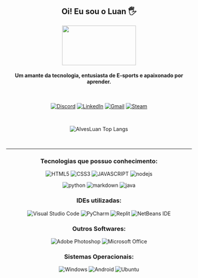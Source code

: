 <div align="center">

## Oi! Eu sou o Luan 🖐️

<img src="https://64.media.tumblr.com/32c1fdf051c9c07579dd6487c9c566b8/tumblr_mlthkuZqUT1s035gko1_400.gifv" style=" width: 200px; height: 108px;">

#### Um amante da tecnologia, entusiasta de E-sports e apaixonado por aprender.

</br >

[![Discord](https://img.shields.io/badge/Discord-F92672?style=for-the-badge&logo=discord&logoColor=white)](https://discordapp.com/users/360224465281482752)
[![LinkedIn](https://img.shields.io/badge/LinkedIn-F92672?style=for-the-badge&logo=linkedin&logoColor=white)](https://www.linkedin.com/in/luan-kauan-alves-31b057239/)
[![Gmail](https://img.shields.io/badge/Gmail-F92672?style=for-the-badge&logo=gmail&logoColor=white)](mailto:luankauan10@gmail.com)
[![Steam](https://img.shields.io/badge/steam-F92672.svg?style=for-the-badge&logo=steam&logoColor=white)](https://steamcommunity.com/id/nomiiidm/)

<!-- ![AlvesLuan GitHub stats](https://github-readme-stats.vercel.app/api?username=AlvesLuan&show_icons=true&theme=dracula&count_private=true) -->


</br >



![AlvesLuan Top Langs](https://github-readme-stats.vercel.app/api/top-langs/?username=alvesLuan&layout=compact&langs_count=7&theme=monokai) 

</br >

---

### Tecnologias que possuo conhecimento:
![HTML5](https://img.shields.io/badge/html5-272822?style=for-the-badge&logo=html5&logoColor=white&labelColor=F92672)
![CSS3](https://img.shields.io/badge/CSS3-272822?style=for-the-badge&logo=css3&logoColor=white&labelColor=F92672)
![JAVASCRIPT](https://img.shields.io/badge/javascript-272822?style=for-the-badge&logo=javascript&logoColor=white&labelColor=F92672)
![nodejs](https://img.shields.io/badge/nodejs-272822?style=for-the-badge&logo=node.js&logoColor=white&labelColor=F92672)

![python](https://img.shields.io/badge/python-272822?style=for-the-badge&logo=python&logoColor=white&labelColor=F92672)
![markdown](https://img.shields.io/badge/markdown-272822?style=for-the-badge&logo=markdown&logoColor=white&labelColor=F92672)
![java](https://img.shields.io/badge/java-272822?style=for-the-badge&logo=java.&logoColor=white&labelColor=F92672)

### IDEs utilizadas:
![Visual Studio Code](https://img.shields.io/badge/Visual%20Studio%20Code-272822.svg?style=for-the-badge&logo=visual-studio-code&logoColor-logoColor=white&labelColor=F92672)
![PyCharm](https://img.shields.io/badge/pycharm-272822?style=for-the-badge&logo=pycharm&logoColor=white&labelColor=F92672)
![Replit](https://img.shields.io/badge/Replit-272822?style=for-the-badge&logo=Replit&logoColor=white&labelColor=F92672)
![NetBeans IDE](https://img.shields.io/badge/NetBeansIDE-272822.svg?style=for-the-badge&logo=apache-netbeans-ide&logoColor=white&labelColor=F92672)

### Outros Softwares:
![Adobe Photoshop](https://img.shields.io/badge/adobe%20photoshop-272822.svg?style=for-the-badge&logo=adobe%20photoshop&logoColor=white&labelColor=F92672)
![Microsoft Office](https://img.shields.io/badge/Microsoft_Office-272822?style=for-the-badge&logo=microsoft-office&logoColor=white&labelColor=F92672)

### Sistemas Operacionais:
![Windows](https://img.shields.io/badge/Windows-272822?style=for-the-badge&logo=windows&logoColor=white&labelColor=F92672)
![Android](https://img.shields.io/badge/Android-272822?style=for-the-badge&logo=android&logoColor=white&labelColor=F92672)
![Ubuntu](https://img.shields.io/badge/Ubuntu-272822?style=for-the-badge&logo=ubuntu&logoColor=white&labelColor=F92672)
<!--
<div style="display: inline_block">

  <img align="center" alt="html5" src="https://img.shields.io/badge/HTML5-E34F26?style=for-the-badge&logo=html5&logoColor=white" />
  <img align="center" alt="css" src="https://img.shields.io/badge/CSS3-1572B6?style=for-the-badge&logo=css3&logoColor=white" />
  <img align="center" alt="js" src="https://img.shields.io/badge/JavaScript-F7DF1E?style=for-the-badge&logo=javascript&logoColor=black" />
  <img align="center" alt="nodejs" src="https://img.shields.io/badge/Node.js-43853D?style=for-the-badge&logo=node.js&logoColor=white" />
  <img align="center" alt="python" src="https://img.shields.io/badge/Python-3776AB?style=for-the-badge&logo=python&logoColor=white" />
  <img align="center" alt="java" src="https://img.shields.io/badge/Java-ED8B00?style=for-the-badge&logo=Java&logoColor=white" />
  <img align="center" alt="markdown" src="https://img.shields.io/badge/Markdown-000000?style=for-the-badge&logo=markdown&logoColor=white" />

</div>
-->




